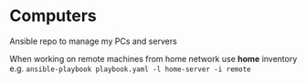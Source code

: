 # Computers
Ansible repo to manage my PCs and servers


When working on remote machines from home network use **home** inventory e.g. `ansible-playbook playbook.yaml -l home-server -i remote` 


